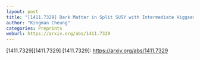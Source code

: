 ```yaml
---
layout: post
title: "[1411.7329] Dark Matter in Split SUSY with Intermediate Higgses"
author: "Kingman Cheung"
categories: Preprints
weburl: https://arxiv.org/abs/1411.7329
---
```


[1411.7329][1411.7329]
[1411.7329]: https://arxiv.org/abs/1411.7329
